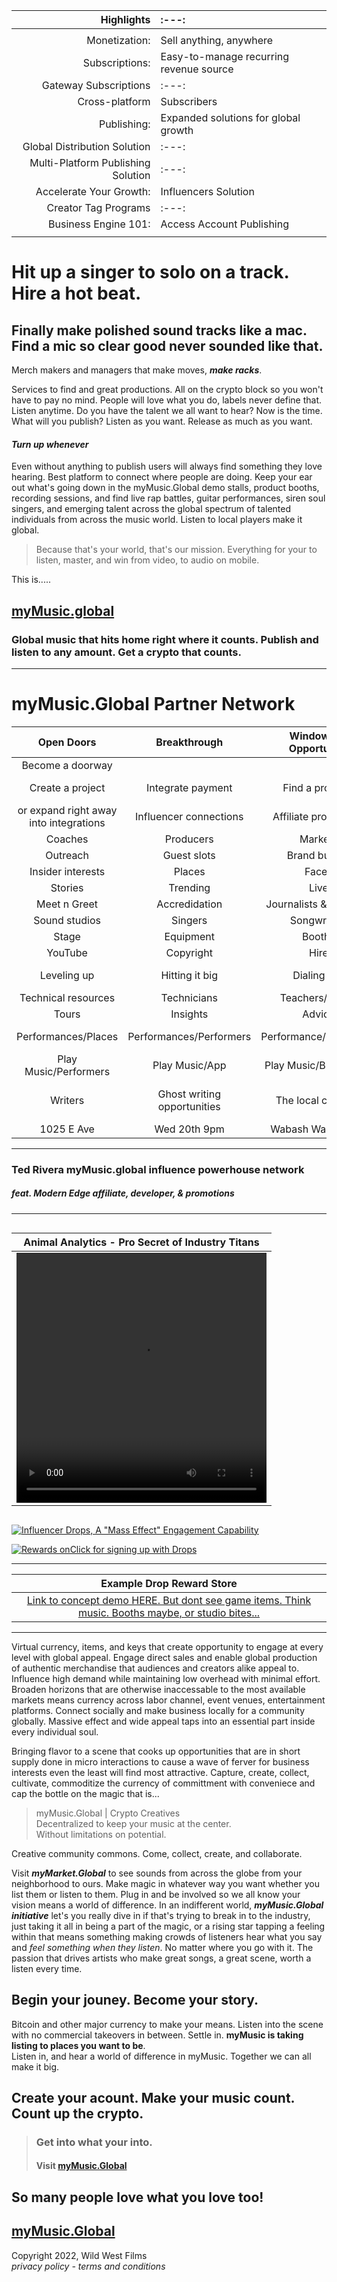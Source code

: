 

| Highlights | :---: | 
| ---: | :--- |
| | |
| Monetization: | Sell anything, anywhere | 
| Subscriptions: | Easy-to-manage recurring revenue source |
| Gateway Subscriptions | :---: |  
| Cross-platform | Subscribers |
| Publishing: | Expanded solutions for global growth |
| Global Distribution Solution | :---: |
| Multi-Platform Publishing Solution | :---: | 
| Accelerate Your Growth: | Influencers Solution |
| Creator Tag Programs | :---: |
| Business Engine 101: | Access Account Publishing |
|  |  | 

     

# Hit up a singer to solo on a track. Hire a hot beat.
## Finally make polished sound tracks like a mac.  Find a mic so clear good never sounded like that.  

Merch makers and managers that make moves, ***make racks***.  

Services to find and great productions.  All on the crypto block so you won't have to pay no mind.  People will love what you do, labels never define that.  Listen anytime. Do you have the talent we all want to hear?  Now is the time. What will you publish?  Listen as you want. Release as much as you want. 
#### ***Turn up whenever***  
  
Even without anything to publish users will always find something they love hearing.  Best platform to connect where people are doing. Keep your ear out what's going down in the myMusic.Global demo stalls, product booths, recording sessions, and find live rap battles, guitar performances, siren soul singers, and emerging talent across the global spectrum of talented individuals from across the music world. Listen to local players make it global.  

> Because that's your world, that's our mission. 
> Everything for your to listen, master, and win from video, to audio on mobile.  

This is.....

## [myMusic.global](http://mymusic.global) 
### Global music that hits home right where it counts. Publish and listen to any amount. Get a crypto that counts. 

________________________________________________________________________________________________________________________

# myMusic.Global Partner Network

| Open Doors | Breakthrough | Windows of Opportunity | Like It Or | Follow Us |
| :---: | :---: | :---: | :---: | :---: |
| Become a doorway | | | | |
| Create a project | Integrate payment | Find a program | Get started with features | how-to's |   
| or expand right away into integrations | Influencer connections | Affiliate promotions | Referal Signing | Media outlet | 
| Coaches | Producers | Markets | Insight | Audiences | 
| Outreach | Guest slots |  Brand builder | Promoters | Communications |
| Insider interests | Places | Faces | Gigs | Interviews |
| Stories | Trending | Live | Watch | Listen |
| Meet n Greet | Accredidation | Journalists & bloggers | Photo ops | Public opportunities |
| Sound studios | Singers | Songwriters | Instruments/Gear | Inststramentals/Sounds |
| Stage | Equipment | Booths | Management | Promotions | Television |
| YouTube | Copyright | Hire | Search | Offers | Starting out |
| Leveling up | Hitting it big | Dialing it in | Digging into requirements | Tech/Equipment |
| Technical resources | Technicians | Teachers/Tutors | Makers | Categories |
| Tours | Insights | Advice | Fame/Fortune | The Grind/Hustle | 
| Performances/Places | Performances/Performers | Performance/Equipment | Performance/Help/Cast Crew | Play music/Listen | 
| Play Music/Performers | Play Music/App | Play Music/Businesses | Musak | Playwrite music |
| Writers | Ghost writing opportunities | The local columns | (resurrect the notorious band gig listings) | "Drummer wanted | 
| 1025 E Ave | Wed 20th 9pm | Wabash Washington | Band tryouts | Rock Music." |
 
____________________________________  

### Ted Rivera myMusic.global influence powerhouse network
##### feat. Modern Edge affiliate, developer, & promotions
--------------------------------------------------------------------------------------------------

<div style="width:100%;display:flex;align-items:center;flex-flow:row wrap;justify-content:center;">

| Animal Analytics - Pro Secret of Industry Titans |
| :---: |
| <video id="ad" width="400" height="400" controls><source src="media/Animal-analytics.mp4" type="video/mp4"></video> |

</div> 

[![Influencer Drops, A "Mass Effect" Engagement Capability](media/Twitch-drops.png)](ldap-tracking.md)

[![Rewards onClick for signing up with Drops](media/influencer-rewards.png)](ldap-tracking.md)
__________________________________________________________________________________________________
| Example Drop Reward Store |
| :---: |
| [Link to concept demo HERE. But dont see game items. Think music. Booths maybe, or studio bites...](https://livedemo.xsolla.com/store-demo/?_xm=3001.210077834306191398#/) |

__________________________________

Virtual currency, items, and keys that create opportunity to engage at every level with global appeal.  Engage direct sales and enable global production of authentic merchandise that audiences and creators alike appeal to.  Influence high demand while maintaining low overhead with minimal effort. Broaden horizons that are otherwise inaccessable to the most available markets means currency across labor channel, event venues, entertainment platforms.  Connect socially and make business locally for a community globally.  Massive effect and wide appeal taps into an essential part inside every individual soul.  

Bringing flavor to a scene that cooks up opportunities that are in short supply done in micro interactions to cause a wave of ferver for business interests even the least will find most attractive.  Capture, create, collect, cultivate, commoditize the currency of committment with conveniece and cap the bottle on the magic that is... 

> myMusic.Global | Crypto Creatives \
> Decentralized to keep your music at the center. \
> Without limitations on potential.

Creative community commons.  Come, collect, create, and collaborate. 

Visit ***myMarket.Global*** to see sounds from across the globe from your neighborhood to ours. Make magic in whatever way you want whether you list them or listen to them.  Plug in and be involved so we all know your vision means a world of difference.  In an indifferent world, ***myMusic.Global initiative*** let's you really dive in if that's trying to break in to the industry, just taking it all in being a part of the magic, or a rising star tapping a feeling within that means something making crowds of listeners hear what you say and *feel something when they listen*.  No matter where you go with it. The passion that drives artists who make great songs, a great scene, worth a listen every time.

## Begin your jouney. Become your story.  

Bitcoin and other major currency to make your means. Listen into the scene with no commercial takeovers in between.  Settle in. **myMusic is taking listing to places you want to be**.  
Listen in, and hear a world of difference in myMusic.  Together we can all make it big. 

## Create your acount. Make your music count. Count up the crypto.

> ### Get into what your into. 
> #### Visit [ myMusic.Global ](https://xd.adobe.com/view/9501c7e4-5067-41bb-411e-19c7d1559810-e330/?fullscreen&hints=off)

## So many people love what you love too!

## [myMusic.Global](https://xd.adobe.com/view/9501c7e4-5067-41bb-411e-19c7d1559810-e330/?fullscreen&hints=off)

Copyright 2022, Wild West Films \
*privacy policy - terms and conditions*
 